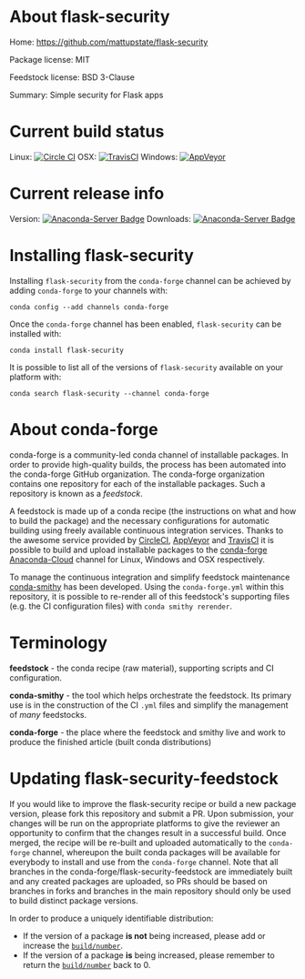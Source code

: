 About flask-security
====================

Home: https://github.com/mattupstate/flask-security

Package license: MIT

Feedstock license: BSD 3-Clause

Summary: Simple security for Flask apps



Current build status
====================

Linux: [![Circle CI](https://circleci.com/gh/conda-forge/flask-security-feedstock.svg?style=shield)](https://circleci.com/gh/conda-forge/flask-security-feedstock)
OSX: [![TravisCI](https://travis-ci.org/conda-forge/flask-security-feedstock.svg?branch=master)](https://travis-ci.org/conda-forge/flask-security-feedstock)
Windows: [![AppVeyor](https://ci.appveyor.com/api/projects/status/github/conda-forge/flask-security-feedstock?svg=True)](https://ci.appveyor.com/project/conda-forge/flask-security-feedstock/branch/master)

Current release info
====================
Version: [![Anaconda-Server Badge](https://anaconda.org/conda-forge/flask-security/badges/version.svg)](https://anaconda.org/conda-forge/flask-security)
Downloads: [![Anaconda-Server Badge](https://anaconda.org/conda-forge/flask-security/badges/downloads.svg)](https://anaconda.org/conda-forge/flask-security)

Installing flask-security
=========================

Installing `flask-security` from the `conda-forge` channel can be achieved by adding `conda-forge` to your channels with:

```
conda config --add channels conda-forge
```

Once the `conda-forge` channel has been enabled, `flask-security` can be installed with:

```
conda install flask-security
```

It is possible to list all of the versions of `flask-security` available on your platform with:

```
conda search flask-security --channel conda-forge
```


About conda-forge
=================

conda-forge is a community-led conda channel of installable packages.
In order to provide high-quality builds, the process has been automated into the
conda-forge GitHub organization. The conda-forge organization contains one repository
for each of the installable packages. Such a repository is known as a *feedstock*.

A feedstock is made up of a conda recipe (the instructions on what and how to build
the package) and the necessary configurations for automatic building using freely
available continuous integration services. Thanks to the awesome service provided by
[CircleCI](https://circleci.com/), [AppVeyor](http://www.appveyor.com/)
and [TravisCI](https://travis-ci.org/) it is possible to build and upload installable
packages to the [conda-forge](https://anaconda.org/conda-forge)
[Anaconda-Cloud](http://docs.anaconda.org/) channel for Linux, Windows and OSX respectively.

To manage the continuous integration and simplify feedstock maintenance
[conda-smithy](http://github.com/conda-forge/conda-smithy) has been developed.
Using the ``conda-forge.yml`` within this repository, it is possible to re-render all of
this feedstock's supporting files (e.g. the CI configuration files) with ``conda smithy rerender``.


Terminology
===========

**feedstock** - the conda recipe (raw material), supporting scripts and CI configuration.

**conda-smithy** - the tool which helps orchestrate the feedstock.
                   Its primary use is in the construction of the CI ``.yml`` files
                   and simplify the management of *many* feedstocks.

**conda-forge** - the place where the feedstock and smithy live and work to
                  produce the finished article (built conda distributions)


Updating flask-security-feedstock
=================================

If you would like to improve the flask-security recipe or build a new
package version, please fork this repository and submit a PR. Upon submission,
your changes will be run on the appropriate platforms to give the reviewer an
opportunity to confirm that the changes result in a successful build. Once
merged, the recipe will be re-built and uploaded automatically to the
`conda-forge` channel, whereupon the built conda packages will be available for
everybody to install and use from the `conda-forge` channel.
Note that all branches in the conda-forge/flask-security-feedstock are
immediately built and any created packages are uploaded, so PRs should be based
on branches in forks and branches in the main repository should only be used to
build distinct package versions.

In order to produce a uniquely identifiable distribution:
 * If the version of a package **is not** being increased, please add or increase
   the [``build/number``](http://conda.pydata.org/docs/building/meta-yaml.html#build-number-and-string).
 * If the version of a package **is** being increased, please remember to return
   the [``build/number``](http://conda.pydata.org/docs/building/meta-yaml.html#build-number-and-string)
   back to 0.
